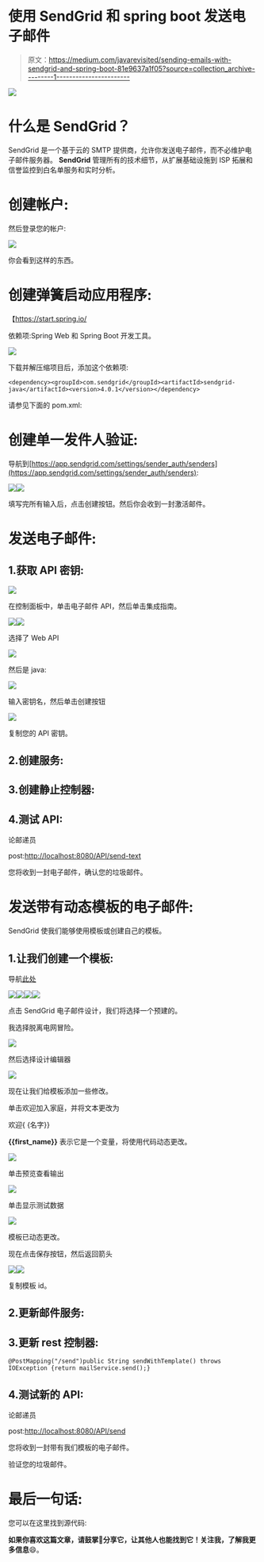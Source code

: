 # 使用 SendGrid 和 spring boot 发送电子邮件

> 原文：<https://medium.com/javarevisited/sending-emails-with-sendgrid-and-spring-boot-81e9637a1f05?source=collection_archive---------1----------------------->

![](img/f6f2a8b93599d45c24592cd954e4014d.png)

# 什么是 SendGrid？

SendGrid 是一个基于云的 SMTP 提供商，允许你发送电子邮件，而不必维护电子邮件服务器。 **SendGrid** 管理所有的技术细节，从扩展基础设施到 ISP 拓展和信誉监控到白名单服务和实时分析。

# 创建帐户:

  

然后登录您的帐户:

![](img/0b49522eb1f4ebff21b68cfff38563d1.png)

你会看到这样的东西。

# 创建弹簧启动应用程序:

【https://start.spring.io/ 

依赖项:Spring Web 和 Spring Boot 开发工具。

![](img/b663121ec5a473508e79ecc85f292169.png)

下载并解压缩项目后，添加这个依赖项:

```
<dependency><groupId>com.sendgrid</groupId><artifactId>sendgrid-java</artifactId><version>4.0.1</version></dependency>
```

请参见下面的 pom.xml:

# 创建单一发件人验证:

导航到[https://app.sendgrid.com/settings/sender_auth/senders](https://app.sendgrid.com/settings/sender_auth/senders):

![](img/3514c726ee028911044064e674c8d823.png)![](img/e90620bbd84a71df786cdf8ff720ceee.png)

填写完所有输入后，点击创建按钮。然后你会收到一封激活邮件。

# 发送电子邮件:

## 1.获取 API 密钥:

![](img/dd2e48a4310623244c67d1a00f2bca72.png)

在控制面板中，单击电子邮件 API，然后单击集成指南。

![](img/81c90efd72f27df858deeb1e65ae5973.png)![](img/17228320046f22fdffb29b346ae0f366.png)

选择了 Web API

![](img/f2b0757858c3a1347f9a3081d5499a40.png)

然后是 java:

![](img/5a855187c7fd7c2e9733269445c19b20.png)

输入密钥名，然后单击创建按钮

![](img/8c48821ee90f5c45059edf9c2a93f589.png)

复制您的 API 密钥。

## 2.创建服务:

## 3.创建静止控制器:

## 4.测试 API:

论邮递员

post:[http://localhost:8080/API/send-text](http://localhost:8888/api/send-text)

您将收到一封电子邮件，确认您的垃圾邮件。

# 发送带有动态模板的电子邮件:

SendGrid 使我们能够使用模板或创建自己的模板。

## 1.让我们创建一个模板:

导航[此处](https://mc.sendgrid.com/dynamic-templates)

![](img/92f84618821275a854117b2a67a419b9.png)![](img/d8c3901fd26b39b7a228dc5c110ba735.png)![](img/fba3f2b82d35db811b1b04e1b02fb366.png)![](img/3585434e95ea1c6a7fb08506c5be8557.png)

点击 SendGrid 电子邮件设计，我们将选择一个预建的。

我选择脱离电网冒险。

![](img/2609269e555ebdf2b2436c5f95b3f85c.png)

然后选择设计编辑器

![](img/162fa0c05cee8e49a42560549bd02563.png)

现在让我们给模板添加一些修改。

单击欢迎加入家庭，并将文本更改为

欢迎{ {名字}}

**{{first_name}}** 表示它是一个变量，将使用代码动态更改。

![](img/5139339e2b68311c81505cce5e6af1e2.png)

单击预览查看输出

![](img/66274ef5e1bdfe2c2ce0b7af9efab913.png)

单击显示测试数据

![](img/5ac58b5ddd987a26c43c819927726af3.png)

模板已动态更改。

现在点击保存按钮，然后返回箭头

![](img/ad647520157535822d63fa407064bad9.png)![](img/bc5eb85026900ce655c2b07ef5e562db.png)

复制模板 id。

## 2.更新邮件服务:

## 3.更新 rest 控制器:

```
@PostMapping("/send")public String sendWithTemplate() throws IOException {return mailService.send();}
```

## 4.测试新的 API:

论邮递员

post:[http://localhost:8080/API/send](http://localhost:8888/api/send-text)

您将收到一封带有我们模板的电子邮件。

验证您的垃圾邮件。

# 最后一句话:

您可以在这里找到源代码:

  

**如果你喜欢这篇文章，请鼓掌**👏**分享它，让其他人也能找到它！关注我，了解我更多信息**😄。